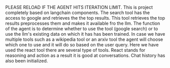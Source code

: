 PLEASE RELOAD IF THE AGENT HITS ITERATION LIMIT.
This is project completely based on langchain components.
The search tool has the access to google and retrieves the the top results.
This tool retrieves the top results preprocesses them and makes it available fro the llm.
The function of the agent is to determine whether to use the tool (google search) or to use the llm's existing data on which it has has been trained.
In case we have multiple tools such as a wikipedia tool or an arxiv tool the agent will choose which one to use and it will do so based on the user query.
Here we have used the react tool there are several type of tools.
React stands for reasoning and action as a result it is good at conversations.
Chat history has also been initialized.
